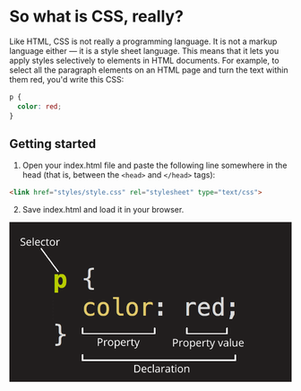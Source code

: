 So what is CSS, really?
=======================

Like HTML, CSS is not really a programming language. It is not a markup language either — it is a style sheet language. This means that it lets you apply styles selectively to elements in HTML documents. For example, to select all the paragraph elements on an HTML page and turn the text within them red, you'd write this CSS:

```css
p {
  color: red;
}
```

Getting started
---------------

1. Open your index.html file and paste the following line somewhere in the head (that is, between the `<head>` and `</head>` tags):
```html
<link href="styles/style.css" rel="stylesheet" type="text/css">
```
2. Save index.html and load it in your browser.

![Anatomy of a CSS ruleset](/images/img-2.png)